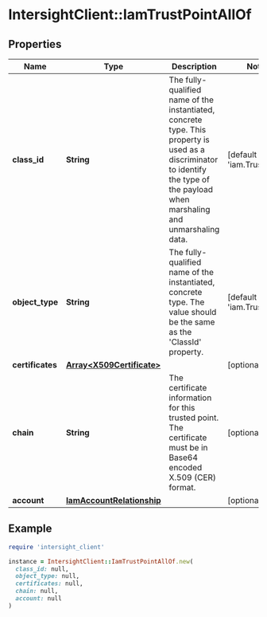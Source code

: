 # IntersightClient::IamTrustPointAllOf

## Properties

| Name | Type | Description | Notes |
| ---- | ---- | ----------- | ----- |
| **class_id** | **String** | The fully-qualified name of the instantiated, concrete type. This property is used as a discriminator to identify the type of the payload when marshaling and unmarshaling data. | [default to &#39;iam.TrustPoint&#39;] |
| **object_type** | **String** | The fully-qualified name of the instantiated, concrete type. The value should be the same as the &#39;ClassId&#39; property. | [default to &#39;iam.TrustPoint&#39;] |
| **certificates** | [**Array&lt;X509Certificate&gt;**](X509Certificate.md) |  | [optional] |
| **chain** | **String** | The certificate information for this trusted point. The certificate must be in Base64 encoded X.509 (CER) format. | [optional] |
| **account** | [**IamAccountRelationship**](IamAccountRelationship.md) |  | [optional] |

## Example

```ruby
require 'intersight_client'

instance = IntersightClient::IamTrustPointAllOf.new(
  class_id: null,
  object_type: null,
  certificates: null,
  chain: null,
  account: null
)
```

